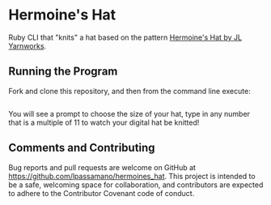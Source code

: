 # Hermoine's Hat
Ruby CLI that "knits" a hat based on the pattern [Hermoine's Hat by JL Yarnworks](http://jlyarnworks.blogspot.com/2008/07/hermiones-cable-eyelet-hat.html).

## Running the Program
Fork and clone this repository, and then from the command line execute:

```ruby knit.rb
```

You will see a prompt to choose the size of your hat, type in any number that is a multiple of 11 to watch your digital hat be knitted!

## Comments and Contributing
Bug reports and pull requests are welcome on GitHub at https://github.com/lpassamano/hermoines_hat. This project is intended to be a safe, welcoming space for collaboration, and contributors are expected to adhere to the Contributor Covenant code of conduct.
